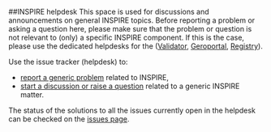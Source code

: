 ##INSPIRE helpdesk 
This space is used for discussions and announcements on general INSPIRE topics. Before reporting a problem or asking a question here, please make sure that the problem or question is not relevant to (only) a specific INSPIRE component. If this is the case, please use the dedicated helpdesks for the ([Validator](https://github.com/INSPIRE-MIF/helpdesk-validator "Validator"), [Geroportal](https://github.com/INSPIRE-MIF/helpdesk-geoportal "Geoportal"), [Registry](https://github.com/INSPIRE-MIF/helpdesk-registry "Registry")).

Use the issue tracker (helpdesk) to:

- [report a generic problem](https://github.com/INSPIRE-MIF/helpdesk/issues/new?assignees=&labels=&template=report-a-problem-or-bug.md&title= "report a generic problem") related to INSPIRE, 
- [start a discussion or raise a question](https://github.com/INSPIRE-MIF/helpdesk/issues/new?assignees=&labels=&template=start-a-discussion.md&title= "start a discussion or raise a question") related to a generic INSPIRE matter.

The status of the solutions to all the issues currently open in the helpdesk can be checked on the [issues page](https://github.com/INSPIRE-MIF/helpdesk/issues "issues page").
